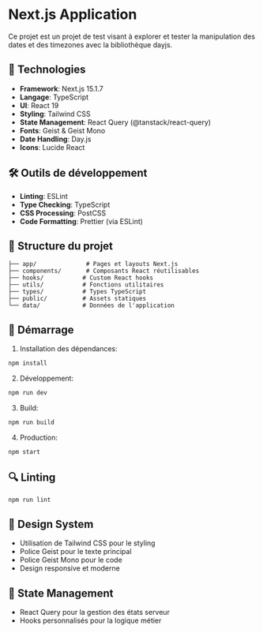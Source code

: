 # Next.js Application

Ce projet est un projet de test visant à explorer et tester la manipulation des dates et des timezones avec la bibliothèque dayjs.

## 🚀 Technologies

- **Framework**: Next.js 15.1.7
- **Langage**: TypeScript
- **UI**: React 19
- **Styling**: Tailwind CSS
- **State Management**: React Query (@tanstack/react-query)
- **Fonts**: Geist & Geist Mono
- **Date Handling**: Day.js
- **Icons**: Lucide React

## 🛠️ Outils de développement

- **Linting**: ESLint
- **Type Checking**: TypeScript
- **CSS Processing**: PostCSS
- **Code Formatting**: Prettier (via ESLint)

## 📁 Structure du projet

```
├── app/              # Pages et layouts Next.js
├── components/       # Composants React réutilisables
├── hooks/           # Custom React hooks
├── utils/           # Fonctions utilitaires
├── types/           # Types TypeScript
├── public/          # Assets statiques
└── data/            # Données de l'application
```

## 🚀 Démarrage

1. Installation des dépendances:

```bash
npm install
```

2. Développement:

```bash
npm run dev
```

3. Build:

```bash
npm run build
```

4. Production:

```bash
npm start
```

## 🔍 Linting

```bash
npm run lint
```

## 🎨 Design System

- Utilisation de Tailwind CSS pour le styling
- Police Geist pour le texte principal
- Police Geist Mono pour le code
- Design responsive et moderne

## 🔄 State Management

- React Query pour la gestion des états serveur
- Hooks personnalisés pour la logique métier
